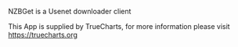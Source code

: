 
NZBGet is a Usenet downloader client

This App is supplied by TrueCharts, for more information please visit https://truecharts.org
